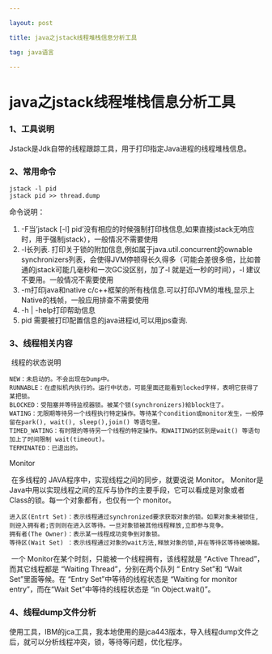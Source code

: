 ```yaml
---

layout: post

title: java之jstack线程堆栈信息分析工具

tag: java语言

---
```

# java之jstack线程堆栈信息分析工具

### 1、工具说明

 Jstack是Jdk自带的线程跟踪工具，用于打印指定Java进程的线程堆栈信息。

### 2、常用命令

```
jstack -l pid
jstack pid >> thread.dump
```

命令说明：

1. -F当’jstack [-l] pid’没有相应的时候强制打印栈信息,如果直接jstack无响应时，用于强制jstack），一般情况不需要使用
2. -l长列表. 打印关于锁的附加信息,例如属于java.util.concurrent的ownable synchronizers列表，会使得JVM停顿得长久得多（可能会差很多倍，比如普通的jstack可能几毫秒和一次GC没区别，加了-l 就是近一秒的时间），-l 建议不要用。一般情况不需要使用
3. -m打印java和native c/c++框架的所有栈信息.可以打印JVM的堆栈,显示上Native的栈帧，一般应用排查不需要使用
4. -h | -help打印帮助信息
5. pid 需要被打印配置信息的java进程id,可以用jps查询.

### 3、线程相关内容

​	线程的状态说明

```
NEW：未启动的。不会出现在Dump中。
RUNNABLE：在虚拟机内执行的。运行中状态，可能里面还能看到locked字样，表明它获得了某把锁。
BLOCKED：受阻塞并等待监视器锁。被某个锁(synchronizers)給block住了。
WATING：无限期等待另一个线程执行特定操作。等待某个condition或monitor发生，一般停留在park(), wait(), sleep(),join() 等语句里。
TIMED_WATING：有时限的等待另一个线程的特定操作。和WAITING的区别是wait() 等语句加上了时间限制 wait(timeout)。
TERMINATED：已退出的。
```

Monitor

​	在多线程的 JAVA程序中，实现线程之间的同步，就要说说 Monitor。 Monitor是 Java中用以实现线程之间的互斥与协作的主要手段，它可以看成是对象或者 Class的锁。每一个对象都有，也仅有一个 monitor。

```
进入区(Entrt Set)：表示线程通过synchronized要求获取对象的锁。如果对象未被锁住,则迚入拥有者;否则则在进入区等待。一旦对象锁被其他线程释放,立即参与竞争。
拥有者(The Owner)：表示某一线程成功竞争到对象锁。
等待区(Wait Set) ：表示线程通过对象的wait方法,释放对象的锁,并在等待区等待被唤醒。
```

​		一个 Monitor在某个时刻，只能被一个线程拥有，该线程就是 “Active Thread”，而其它线程都是 “Waiting Thread”，分别在两个队列 “ Entry Set”和 “Wait Set”里面等候。在 “Entry Set”中等待的线程状态是 “Waiting for monitor entry”，而在“Wait Set”中等待的线程状态是 “in Object.wait()”。

### 4、线程dump文件分析

​	使用工具，IBM的jca工具，我本地使用的是jca443版本，导入线程dump文件之后，就可以分析线程冲突，锁，等待等问题，优化程序。

​	

